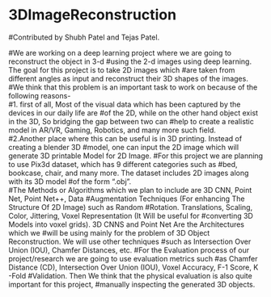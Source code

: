 # 3DImageReconstruction
#Contributed by Shubh Patel and Tejas Patel.

#We are working on a deep learning project where we are going to reconstruct the object in 3-d 
#using the 2-d images using deep learning.  The goal for this project is to take 2D images which 
#are taken from different angles as input and reconstruct their 3D shapes of the images.  
#We think that this problem is an important task to work on because of the following reasons-   
#1. first of all, Most of the visual data which has been captured by the devices in our daily life are 
#of the 2D, while on the other hand object exist in the 3D, So bridging the gap between two can 
#help to create a realistic model in AR/VR, Gaming, Robotics, and many more such field.  
#2.Another place where this can be useful is in 3D printing. Instead of creating a blender 3D 
#model, one can input the 2D image which will generate 3D printable Model for 2D Image. 
#For this project we are planning to use Pix3d dataset, which has 9 different categories such as 
#bed, bookcase, chair, and many more.  The dataset includes 2D images along with its 3D model 
#of the form “.obj”.   
#The Methods or Algorithms which we plan to include are 3D CNN, Point Net, Point Net++, Data 
#Augmentation Techniques (For enhancing The Structure Of 2D Image) such as Random 
#Rotation. Translations, Scaling, Color, Jittering, Voxel Representation (It Will be useful for 
#converting 3D Models into voxel grids). 3D CNNS and Point Net Are the Architectures which we 
#will be using mainly for the problem of 3D Object Reconstruction. We will use other techniques 
#such as Intersection Over Union (IOU), Chamfer Distances, etc. 
#For the Evaluation process of our project/research we are going to use evaluation metrics such 
#as Chamfer Distance (CD), Intersection Over Union (IOU), Voxel Accuracy, F-1 Score, K -Fold 
#Validation. Then We think that the physical evaluation is also quite important for this project, 
#manually inspecting the generated 3D objects.
